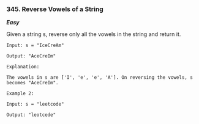 ### 345. Reverse Vowels of a String
_**Easy**_

Given a string s, reverse only all the vowels in the string and return it.

```text
Input: s = "IceCreAm"

Output: "AceCreIm"

Explanation:

The vowels in s are ['I', 'e', 'e', 'A']. On reversing the vowels, s becomes "AceCreIm".
```

```text
Example 2:

Input: s = "leetcode"

Output: "leotcede"
```
